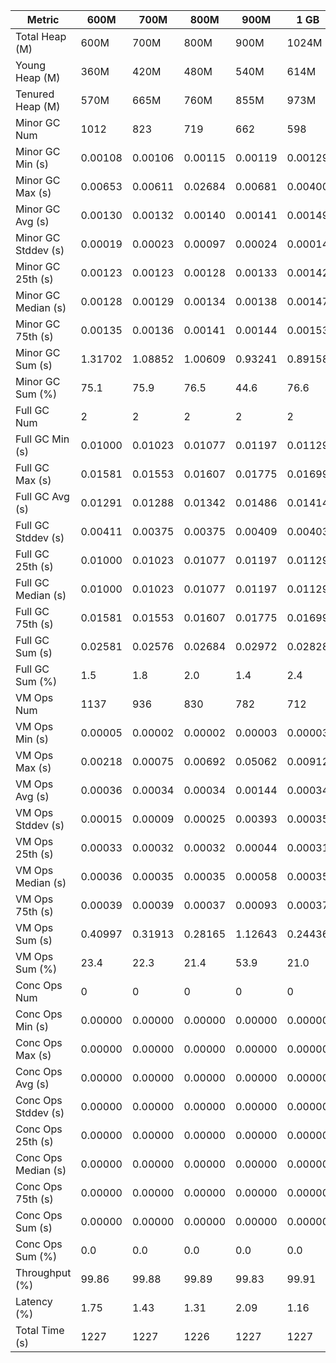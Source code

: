 | Metric | 600M | 700M | 800M | 900M | 1 GB | 2 GB | 4 GB | 8 GB |
|------|----|----|----|----|----|----|----|----|
| Total Heap (M) | 600M | 700M | 800M | 900M | 1024M | 2048M | 4096M | 8192M |
| Young Heap (M) | 360M | 420M | 480M | 540M | 614M | 1228M | 2456M | 4912M |
| Tenured Heap (M) | 570M | 665M | 760M | 855M | 973M | 1946M | 3892M | 7784M |
| Minor GC Num | 1012 | 823 | 719 | 662 | 598 | 299 | 143 | 72 |
| Minor GC Min (s) | 0.00108 | 0.00106 | 0.00115 | 0.00119 | 0.00129 | 0.00183 | 0.00188 | 0.00208 |
| Minor GC Max (s) | 0.00653 | 0.00611 | 0.02684 | 0.00681 | 0.00400 | 0.00868 | 0.00809 | 0.00490 |
| Minor GC Avg (s) | 0.00130 | 0.00132 | 0.00140 | 0.00141 | 0.00149 | 0.00221 | 0.00266 | 0.00341 |
| Minor GC Stddev (s) | 0.00019 | 0.00023 | 0.00097 | 0.00024 | 0.00014 | 0.00044 | 0.00055 | 0.00036 |
| Minor GC 25th (s) | 0.00123 | 0.00123 | 0.00128 | 0.00133 | 0.00142 | 0.00207 | 0.00244 | 0.00325 |
| Minor GC Median (s) | 0.00128 | 0.00129 | 0.00134 | 0.00138 | 0.00147 | 0.00216 | 0.00256 | 0.00336 |
| Minor GC 75th (s) | 0.00135 | 0.00136 | 0.00141 | 0.00144 | 0.00153 | 0.00227 | 0.00271 | 0.00351 |
| Minor GC Sum (s) | 1.31702 | 1.08852 | 1.00609 | 0.93241 | 0.89158 | 0.66227 | 0.38035 | 0.24552 |
| Minor GC Sum (%) | 75.1 | 75.9 | 76.5 | 44.6 | 76.6 | 60.9 | 74.6 | 60.4 |
| Full GC Num | 2 | 2 | 2 | 2 | 2 | 2 | 2 | 2 |
| Full GC Min (s) | 0.01000 | 0.01023 | 0.01077 | 0.01197 | 0.01129 | 0.01591 | 0.02306 | 0.03267 |
| Full GC Max (s) | 0.01581 | 0.01553 | 0.01607 | 0.01775 | 0.01699 | 0.02267 | 0.03328 | 0.06256 |
| Full GC Avg (s) | 0.01291 | 0.01288 | 0.01342 | 0.01486 | 0.01414 | 0.01929 | 0.02817 | 0.04762 |
| Full GC Stddev (s) | 0.00411 | 0.00375 | 0.00375 | 0.00409 | 0.00403 | 0.00478 | 0.00722 | 0.02114 |
| Full GC 25th (s) | 0.01000 | 0.01023 | 0.01077 | 0.01197 | 0.01129 | 0.01591 | 0.02306 | 0.03267 |
| Full GC Median (s) | 0.01000 | 0.01023 | 0.01077 | 0.01197 | 0.01129 | 0.01591 | 0.02306 | 0.03267 |
| Full GC 75th (s) | 0.01581 | 0.01553 | 0.01607 | 0.01775 | 0.01699 | 0.02267 | 0.03328 | 0.06256 |
| Full GC Sum (s) | 0.02581 | 0.02576 | 0.02684 | 0.02972 | 0.02828 | 0.03858 | 0.05634 | 0.09523 |
| Full GC Sum (%) | 1.5 | 1.8 | 2.0 | 1.4 | 2.4 | 3.5 | 11.0 | 23.4 |
| VM Ops Num | 1137 | 936 | 830 | 782 | 712 | 416 | 259 | 189 |
| VM Ops Min (s) | 0.00005 | 0.00002 | 0.00002 | 0.00003 | 0.00003 | 0.00005 | 0.00002 | 0.00004 |
| VM Ops Max (s) | 0.00218 | 0.00075 | 0.00692 | 0.05062 | 0.00912 | 0.02018 | 0.00070 | 0.01748 |
| VM Ops Avg (s) | 0.00036 | 0.00034 | 0.00034 | 0.00144 | 0.00034 | 0.00093 | 0.00028 | 0.00035 |
| VM Ops Stddev (s) | 0.00015 | 0.00009 | 0.00025 | 0.00393 | 0.00035 | 0.00157 | 0.00014 | 0.00126 |
| VM Ops 25th (s) | 0.00033 | 0.00032 | 0.00032 | 0.00044 | 0.00031 | 0.00042 | 0.00015 | 0.00013 |
| VM Ops Median (s) | 0.00036 | 0.00035 | 0.00035 | 0.00058 | 0.00035 | 0.00058 | 0.00034 | 0.00028 |
| VM Ops 75th (s) | 0.00039 | 0.00039 | 0.00037 | 0.00093 | 0.00037 | 0.00089 | 0.00038 | 0.00036 |
| VM Ops Sum (s) | 0.40997 | 0.31913 | 0.28165 | 1.12643 | 0.24436 | 0.38736 | 0.07349 | 0.06597 |
| VM Ops Sum (%) | 23.4 | 22.3 | 21.4 | 53.9 | 21.0 | 35.6 | 14.4 | 16.2 |
| Conc Ops Num | 0 | 0 | 0 | 0 | 0 | 0 | 0 | 0 |
| Conc Ops Min (s) | 0.00000 | 0.00000 | 0.00000 | 0.00000 | 0.00000 | 0.00000 | 0.00000 | 0.00000 |
| Conc Ops Max (s) | 0.00000 | 0.00000 | 0.00000 | 0.00000 | 0.00000 | 0.00000 | 0.00000 | 0.00000 |
| Conc Ops Avg (s) | 0.00000 | 0.00000 | 0.00000 | 0.00000 | 0.00000 | 0.00000 | 0.00000 | 0.00000 |
| Conc Ops Stddev (s) | 0.00000 | 0.00000 | 0.00000 | 0.00000 | 0.00000 | 0.00000 | 0.00000 | 0.00000 |
| Conc Ops 25th (s) | 0.00000 | 0.00000 | 0.00000 | 0.00000 | 0.00000 | 0.00000 | 0.00000 | 0.00000 |
| Conc Ops Median (s) | 0.00000 | 0.00000 | 0.00000 | 0.00000 | 0.00000 | 0.00000 | 0.00000 | 0.00000 |
| Conc Ops 75th (s) | 0.00000 | 0.00000 | 0.00000 | 0.00000 | 0.00000 | 0.00000 | 0.00000 | 0.00000 |
| Conc Ops Sum (s) | 0.00000 | 0.00000 | 0.00000 | 0.00000 | 0.00000 | 0.00000 | 0.00000 | 0.00000 |
| Conc Ops Sum (%) | 0.0 | 0.0 | 0.0 | 0.0 | 0.0 | 0.0 | 0.0 | 0.0 |
| Throughput (%) | 99.86 | 99.88 | 99.89 | 99.83 | 99.91 | 99.91 | 99.96 | 99.97 |
| Latency (%) | 1.75 | 1.43 | 1.31 | 2.09 | 1.16 | 1.09 | 0.51 | 0.41 |
| Total Time (s) | 1227 | 1227 | 1226 | 1227 | 1227 | 1227 | 1227 | 1227 |
